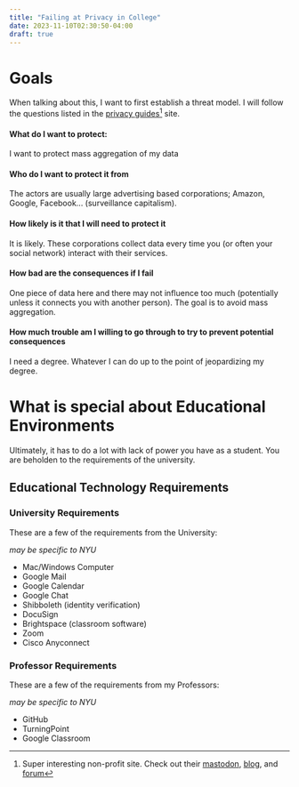 ```yaml
---
title: "Failing at Privacy in College"
date: 2023-11-10T02:30:50-04:00
draft: true
---
```


# Goals

When talking about this, I want to first establish a threat model. I will follow the questions listed in the [privacy guides](https://www.privacyguides.org/en/basics/threat-modeling/)[^privacyguides] site.

#### What do I want to protect:

I want to protect mass aggregation of my data

#### Who do I want to protect it from

The actors are usually large advertising based corporations; Amazon, Google, Facebook... (surveillance capitalism).

#### How likely is it that I will need to protect it

It is likely. These corporations collect data every time you (or often your social network) interact with their services.

#### How bad are the consequences if I fail

One piece of data here and there may not influence too much (potentially unless it connects you with another person). The goal is to avoid mass aggregation.

#### How much trouble am I willing to go through to try to prevent potential consequences

I need a degree. Whatever I can do up to the point of jeopardizing my degree.

# What is special about Educational Environments

Ultimately, it has to do a lot with lack of power you have as a student. You are beholden to the requirements of the university.

## Educational Technology Requirements

### University Requirements

These are a few of the requirements from the University:

_may be specific to NYU_
  * Mac/Windows Computer
  * Google Mail
  * Google Calendar
  * Google Chat
  * Shibboleth (identity verification)
  * DocuSign
  * Brightspace (classroom software)
  * Zoom
  * Cisco Anyconnect
  
### Professor Requirements

These are a few of the requirements from my Professors:

_may be specific to NYU_
  * GitHub
  * TurningPoint
  * Google Classroom

[^privacyguides]: Super interesting non-profit site. Check out their [mastodon](https://mastodon.neat.computer/@privacyguides), [blog](https://blog.privacyguides.org/), and [forum](https://discuss.privacyguides.net/)
